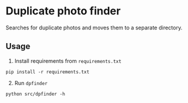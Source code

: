 # Duplicate photo finder

Searches for duplicate photos and moves them to a separate directory.

## Usage

1. Install requirements from `requirements.txt`
```shell
pip install -r requirements.txt
```
  
2. Run `dpfinder`
```shell
python src/dpfinder -h
```
